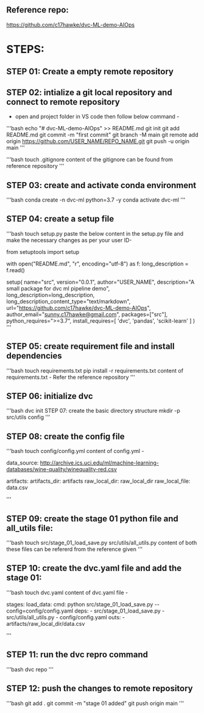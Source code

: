 
## Reference repo:
https://github.com/c17hawke/dvc-ML-demo-AIOps

# STEPS:


## STEP 01: Create a empty remote repository


## STEP 02: intialize a git local repository and connect to remote repository

* open and project folder in VS code then follow below command -

'''bash
echo "# dvc-ML-demo-AIOps" >> README.md
git init
git add README.md
git commit -m "first commit"
git branch -M main
git remote add origin https://github.com/USER_NAME/REPO_NAME.git
git push -u origin main
'''

'''bash
touch .gitignore
content of the gitignore can be found from reference repository
'''

## STEP 03: create and activate conda environment

'''bash
conda create -n dvc-ml python=3.7 -y
conda activate dvc-ml
'''
## STEP 04: create a setup file

'''bash
touch setup.py
paste the below content in the setup.py file and make the necessary changes as per your user ID-

from setuptools import setup

with open("README.md", "r", encoding="utf-8") as f:
    long_description = f.read()

setup(
    name="src",
    version="0.0.1",
    author="USER_NAME",
    description="A small package for dvc ml pipeline demo",
    long_description=long_description,
    long_description_content_type="text/markdown",
    url="https://github.com/c17hawke/dvc-ML-demo-AIOps",
    author_email="sunny.c17hawke@gmail.com",
    packages=["src"],
    python_requires=">=3.7",
    install_requires=[
        'dvc',
        'pandas',
        'scikit-learn'
    ]
)
'''
## STEP 05: create requirement file and install dependencies

'''bash
touch requirements.txt
pip install -r requirements.txt
content of requirements.txt - Refer the reference repository
'''

## STEP 06: initialize dvc

'''bash
dvc init
STEP 07: create the basic directory structure
mkdir -p src/utils config
'''

## STEP 08: create the config file

'''bash
touch config/config.yml
content of config.yml -

data_source: http://archive.ics.uci.edu/ml/machine-learning-databases/wine-quality/winequality-red.csv

artifacts: 
  artifacts_dir: artifacts
  raw_local_dir: raw_local_dir
  raw_local_file: data.csv

'''

## STEP 09: create the stage 01 python file and all_utils file:

'''bash
touch src/stage_01_load_save.py src/utils/all_utils.py
content of both these files can be refererd from the reference given
'''

## STEP 10: create the dvc.yaml file and add the stage 01:

'''bash
touch dvc.yaml
content of dvc.yaml file -

stages:
  load_data:
    cmd: python src/stage_01_load_save.py --config=config/config.yaml
    deps:
      - src/stage_01_load_save.py
      - src/utils/all_utils.py
      - config/config.yaml
    outs:
      - artifacts/raw_local_dir/data.csv

'''

## STEP 11: run the dvc repro command

'''bash
dvc repo
'''

## STEP 12: push the changes to remote repository

'''bash
git add .
git commit -m "stage 01 added"
git push origin main
'''